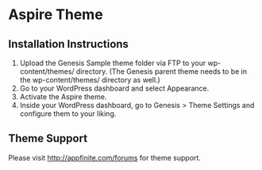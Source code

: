 # Aspire Theme


## Installation Instructions

1. Upload the Genesis Sample theme folder via FTP to your wp-content/themes/ directory. (The Genesis parent theme needs to be in the wp-content/themes/ directory as well.)
2. Go to your WordPress dashboard and select Appearance.
3. Activate the Aspire theme.
4. Inside your WordPress dashboard, go to Genesis > Theme Settings and configure them to your liking.


## Theme Support

Please visit http://appfinite.com/forums for theme support.
